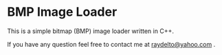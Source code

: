 # BMP Image Loader

This is a simple bitmap (BMP) image loader written in C++.

If you have any question feel free to contact me at raydelto@yahoo.com .

